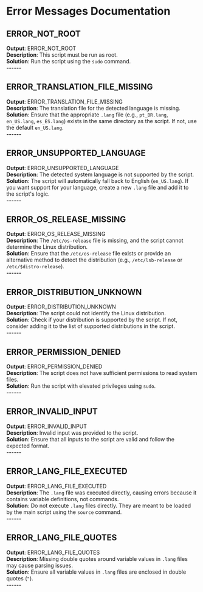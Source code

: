 # Error Messages Documentation

## ERROR_NOT_ROOT
**Output**: ERROR_NOT_ROOT  
**Description**: This script must be run as root.  
**Solution**: Run the script using the `sudo` command.  
**------**

## ERROR_TRANSLATION_FILE_MISSING
**Output**: ERROR_TRANSLATION_FILE_MISSING  
**Description**: The translation file for the detected language is missing.  
**Solution**: Ensure that the appropriate `.lang` file (e.g., `pt_BR.lang`, `en_US.lang`, `es_ES.lang`) exists in the same directory as the script. If not, use the default `en_US.lang`.  
**------**

## ERROR_UNSUPPORTED_LANGUAGE
**Output**: ERROR_UNSUPPORTED_LANGUAGE  
**Description**: The detected system language is not supported by the script.  
**Solution**: The script will automatically fall back to English (`en_US.lang`). If you want support for your language, create a new `.lang` file and add it to the script's logic.  
**------**

## ERROR_OS_RELEASE_MISSING
**Output**: ERROR_OS_RELEASE_MISSING  
**Description**: The `/etc/os-release` file is missing, and the script cannot determine the Linux distribution.  
**Solution**: Ensure that the `/etc/os-release` file exists or provide an alternative method to detect the distribution (e.g., `/etc/lsb-release` or `/etc/$distro-release`).  
**------**

## ERROR_DISTRIBUTION_UNKNOWN
**Output**: ERROR_DISTRIBUTION_UNKNOWN  
**Description**: The script could not identify the Linux distribution.  
**Solution**: Check if your distribution is supported by the script. If not, consider adding it to the list of supported distributions in the script.  
**------**

## ERROR_PERMISSION_DENIED
**Output**: ERROR_PERMISSION_DENIED  
**Description**: The script does not have sufficient permissions to read system files.  
**Solution**: Run the script with elevated privileges using `sudo`.  
**------**

## ERROR_INVALID_INPUT
**Output**: ERROR_INVALID_INPUT  
**Description**: Invalid input was provided to the script.  
**Solution**: Ensure that all inputs to the script are valid and follow the expected format.  
**------**

## ERROR_LANG_FILE_EXECUTED
**Output**: ERROR_LANG_FILE_EXECUTED  
**Description**: The `.lang` file was executed directly, causing errors because it contains variable definitions, not commands.  
**Solution**: Do not execute `.lang` files directly. They are meant to be loaded by the main script using the `source` command.  
**------**

## ERROR_LANG_FILE_QUOTES
**Output**: ERROR_LANG_FILE_QUOTES  
**Description**: Missing double quotes around variable values in `.lang` files may cause parsing issues.  
**Solution**: Ensure all variable values in `.lang` files are enclosed in double quotes (`"`).  
**------**